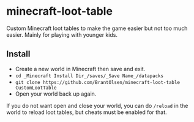 # minecraft-loot-table
Custom Minecraft loot tables to make the game easier but not too much easier. Mainly for playing with younger kids.

## Install
- Create a new world in Minecraft then save and exit.
- `cd _Minecraft Install Dir_/saves/_Save Name_/datapacks`
- `git clone https://github.com/BrantOlsen/minecraft-loot-table CustomLootTable`
- Open your world back up again. 

If you do not want open and close your world, you can do `/reload` in the world to reload loot tables, but cheats must be enabled for that.
